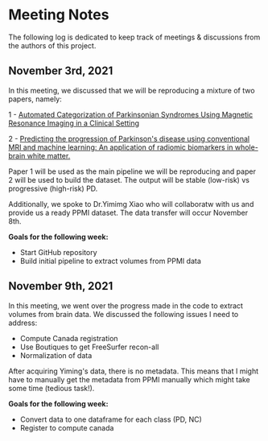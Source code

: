 # Meeting Notes
The following log is dedicated to keep track of meetings & discussions from the authors of this project.

## November 3rd, 2021
In this meeting, we discussed that we will be reproducing a mixture of two papers, namely:

1 - [Automated Categorization of Parkinsonian Syndromes Using Magnetic Resonance Imaging in a Clinical Setting](https://pubmed.ncbi.nlm.nih.gov/33137232/)

2 - [Predicting the progression of Parkinson's disease using conventional MRI and machine learning: An application of radiomic biomarkers in whole-brain white matter.](https://onlinelibrary.wiley.com/doi/abs/10.1002/mrm.28522)

Paper 1 will be used as the main pipeline we will be reproducing and paper 2 will be used to build the dataset. The output will be stable (low-risk) vs progressive (high-risk) PD. 

Additionally, we spoke to Dr.Yimimg Xiao who will collaboratw with us and provide us a ready PPMI dataset. The data transfer will occur November 8th.

**Goals for the following week:**
- Start GitHub repository
- Build initial pipeline to extract volumes from PPMI data


## November 9th, 2021
In this meeting, we went over the progress made in the code to extract volumes from brain data. We discussed the following issues I need to address:

- Compute Canada registration
- Use Boutiques to get FreeSurfer recon-all
- Normalization of data

After acquiring Yiming's data, there is no metadata. This means that I might have to manually get the metadata from PPMI manually which might take some time (tedious task!).

**Goals for the following week:**
- Convert data to one dataframe for each class (PD, NC)
- Register to compute canada